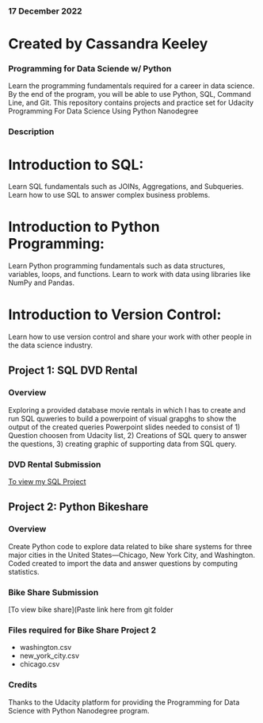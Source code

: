 ### 17 December 2022
# Created by Cassandra Keeley

### Programming for Data Sciende w/ Python 

Learn the programming fundamentals required for a career in data science. By the end of the program, you will be able to use Python, SQL, Command Line, and Git.
This repository contains projects and practice set for Udacity Programming For Data Science Using Python Nanodegree

### Description
# Introduction to SQL:
Learn SQL fundamentals such as JOINs, Aggregations, and Subqueries. Learn how to use SQL to answer complex business problems.
# Introduction to Python Programming:
Learn Python programming fundamentals such as data structures, variables, loops, and functions. Learn to work with data using libraries like NumPy and Pandas.
# Introduction to Version Control:
Learn how to use version control and share your work with other people in the data science industry.

## Project 1: SQL DVD Rental

### Overview 

Exploring a provided database movie rentals in which I has to create and run SQL quweries to build a powerpoint of visual grapghs to show the output of the created queries 
Powerpoint slides needed to consist of 1) Question choosen from Udacity list, 2) Creations of SQL query to answer the questions, 3) creating graphic of supporting data from SQL query.

### DVD Rental Submission

[To view my SQL Project](https://github.com/cabean85/Programming_for_Data_Science_with_Python_Nanodegree/tree/master/DVD-Rental)

## Project 2: Python Bikeshare 

### Overview 

Create Python code to explore data related to bike share systems for three major cities in the United States—Chicago, New York City, and Washington. Coded created to import the data and answer questions by computing statistics.

### Bike Share Submission

[To view bike share](Paste link here from git folder 

### Files required for Bike Share Project 2
* washington.csv
* new_york_city.csv
* chicago.csv

### Credits
Thanks to the Udacity platform for providing the Programming for Data Science with Python Nanodegree program.
